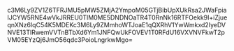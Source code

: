 c3M6Ly9ZV1Z6TFRJMU5pMW5ZMjA2YmpoM05GTjBibUpXUkRsa2JWaFpialJCYW5RNE4wVkJRREU0TlM0ME5DNDNOaTR4T0RnNk16RTFOekk9I+iZjueqnXNz6IqC54K5MDEKc3M6Ly9ZMmhoWTJoaE1qQXRhV1YwWmkxd2IyeDVNVE13TlRwemVVTnBTbXd6Ym1JNFQwUkFOVEV1T0RFdU16VXVNVFkwT2pVM05EYzQj6JmO56qdc3PoioLngrkwMgo=